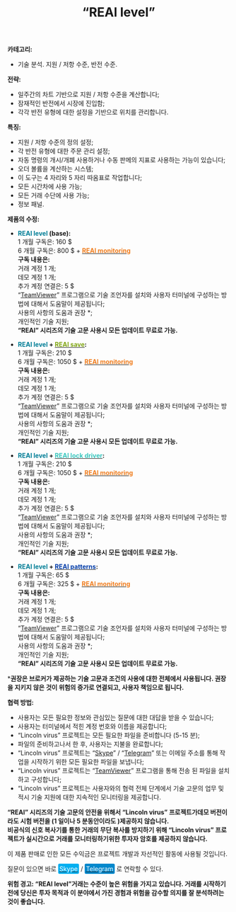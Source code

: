 ﻿---
layout: post-ea

group: 기술 고문 
title: “REAl level”
meta: REAl level. 기술 분석. 지원 / 저항 수준, 반전 수준. 이 제품 판매로 인한 모든 수익금은 프로젝트 개발과 자선적인 활동에 사용될 것입니다.

logo: real_level.svg
og: img/og-real-level.jpg

order: 4

category: ea

lang: kr
ref: real_level
---

**카테고리:**
  - 기술 분석. 지원 / 저항 수준, 반전 수준.
  
**전략:**
  - 일주간의 차트 기반으로 지원 / 저항 수준을 계산합니다;
  - 잠재적인 반전에서 시장에 진입함;
  - 각각 반전 유형에 대한 설정을 기반으로 위치를 관리합니다.
  
**특징:**
  - 지원 / 저항 수준의 정의 설정;
  - 각 반전 유형에 대한 주문 관리 설정;
  - 자동 명령의 개시/개폐 사용하거나 수동 판메의 지표로 사용하는 가능이 있습니다;
  - 오더 볼륨을 계산하는 시스템;
  - 이 도구는 4 자리와 5 자리 따옴표로 작업합니다;
  - 모든 시간차에 사용 가능;
  - 모든 거래 수단에 사용 가능;
  - 정보 패널.
  
**제품의 수정:**

  - **<span style="color:#007e97">REAl level</span> (base):**  
  1 개월 구독은: 160 $  
  6 개월 구독은: 800 $ + **<a href="https://lincolnvirus.com/projects/kr/forex/real_monitoring.html" target="_blank"><span style="color:#f07e20">REAl monitoring</span></a>**  
  **구독 내용은:**  
  거래 계정 1 개;  
  데모 계정 1 개;  
  추가 계정 연결은: 5 $  
  “<a href="https://www.teamviewer.com/" target="_blank">TeamViewer</a>” 프로그램으로 기술 조언자를 설치와 사용자 터미널에 구성하는 방법에 대해서 도움말이 제공됩니다;  
  사용의 사항의 도움과 권장 *;  
  개인적인 기술 지원;  
  **“REAl” 시리즈의 기술 고문 사용시 모든 업데이트 무료로 가능.**
  
  - **<span style="color:#007e97">REAl level</span> + <a href="https://lincolnvirus.com/projects/kr/forex/real_save.html" target="_blank"><span style="color:#81a614">REAl save</span></a>:**  
  1 개월 구독은: 210 $  
  6 개월 구독은: 1050 $ + **<a href="https://lincolnvirus.com/projects/kr/forex/real_monitoring.html" target="_blank"><span style="color:#f07e20">REAl monitoring</span></a>**  
  **구독 내용은:**  
  거래 계정 1 개;  
  데모 계정 1 개;  
  추가 계정 연결은: 5 $  
  “<a href="https://www.teamviewer.com/" target="_blank">TeamViewer</a>” 프로그램으로 기술 조언자를 설치와 사용자 터미널에 구성하는 방법에 대해서 도움말이 제공됩니다;  
  사용의 사항의 도움과 권장 *;  
  개인적인 기술 지원;  
  **“REAl” 시리즈의 기술 고문 사용시 모든 업데이트 무료로 가능.**
  
  - **<span style="color:#007e97">REAl level</span> + <a href="https://lincolnvirus.com/projects/kr/forex/real_lock_driver.html" target="_blank"><span style="color:#39c6be">REAl lock driver</span></a>:**  
  1 개월 구독은: 210 $  
  6 개월 구독은: 1050 $ + **<a href="https://lincolnvirus.com/projects/kr/forex/real_monitoring.html" target="_blank"><span style="color:#f07e20">REAl monitoring</span></a>**  
  **구독 내용은:**  
  거래 계정 1 개;  
  데모 계정 1 개;  
  추가 계정 연결은: 5 $  
  “<a href="https://www.teamviewer.com/" target="_blank">TeamViewer</a>” 프로그램으로 기술 조언자를 설치와 사용자 터미널에 구성하는 방법에 대해서 도움말이 제공됩니다;  
  사용의 사항의 도움과 권장 *;  
  개인적인 기술 지원;  
  **“REAl” 시리즈의 기술 고문 사용시 모든 업데이트 무료로 가능.**
  
  - **<span style="color:#007e97">REAl level</span> + <a href="https://lincolnvirus.com/projects/kr/forex/real_patterns.html" target="_blank"><span style="color:#033da9">REAl patterns</span></a>:**  
  1 개월 구독은: 65 $  
  6 개월 구독은: 325 $ + **<a href="https://lincolnvirus.com/projects/kr/forex/real_monitoring.html" target="_blank"><span style="color:#f07e20">REAl monitoring</span></a>**  
  **구독 내용은:**  
  거래 계정 1 개;  
  데모 계정 1 개;  
  추가 계정 연결은: 5 $  
  “<a href="https://www.teamviewer.com/" target="_blank">TeamViewer</a>” 프로그램으로 기술 조언자를 설치와 사용자 터미널에 구성하는 방법에 대해서 도움말이 제공됩니다;  
  사용의 사항의 도움과 권장 *;  
  개인적인 기술 지원;  
  **“REAl” 시리즈의 기술 고문 사용시 모든 업데이트 무료로 가능.**
  
***권장은 브로커가 제공하는 기술 고문과 조건의 사용에 대한 전체에서 사용됩니다. 권장을 지키지 않은 것이 위험의 증가로 연결되고, 사용자 책임으로 됩니다.**

**협력 방법:**  

- 사용자는 모든 필요한 정보와 관심있는 질문에 대한 대답을 받을 수 있습니다;  
- 사용자는 터미널에서 적힌 계정 번호와 이름을 제공합니다;  
- “Lincoln virus” 프로젝트는 모든 필요한 파일을 준비합니다 (5-15 분);  
- 파일의 준비하고나서 한 후, 사용자는 지불을 완료합니다;  
- “Lincoln virus” 프로젝트는 “<a href="skype:chutkoy89?call" target="_blank">Skype</a>” / “<a href="https://t.me/chutkoy" target="_blank">Telegram</a>” 또는 이메일 주소를 통해 작업을 시작하기 위한 모든 필요한 파일을 보냅니다;  
- “Lincoln virus” 프로젝트는 “<a href="https://www.teamviewer.com/" target="_blank">TeamViewer</a>” 프로그램을 통해 전송 된 파일을 설치하고 구성합니다;  
- “Lincoln virus” 프로젝트는 사용자와의 협력 전체 단계에서 기술 고문의 업무 및 적시 기술 지원에 대한 지속적인 모니터링을 제공합니다.  

**“REAl” 시리즈의 기술 고문의 안전을 위해서 “Lincoln virus” 프로젝트가데모 버전이라도 시험 버전을 (1 일이나  5 분동안이라도 )제공하지 않습니다.**  
**비공식의 신호 복사기를 통한 거래의 무단 복사를 방지하기 위해 “Lincoln virus” 프로젝트가 실시간으로 거래를 모니터링하기위한 투자자 암호를 제공하지 않습니다.**  

이 제품 판매로 인한 모든 수익금은 프로젝트 개발과 자선적인 활동에 사용될 것입니다.

질문이 있으면 바로 <a href="skype:chutkoy89?call" target="_blank"><span style="background-color:#00aff0; color:white; padding:3px; border-radius: 3px">Skype</span></a> / <a href="https://t.me/chutkoy" target="_blank"><span style="background-color:#0088cc; color:white; padding:3px; border-radius: 3px">Telegram</span></a> 로 연락할 수 있다.

**위험 경고: “REAl level”거래는 수준이 높은 위험을 가지고 있습니다. 거래를 시작하기 전에 당신은 투자 목적과 이 분야에서 가진 경험과 위험을 감수할 의지를 잘 분석하려는 것이 좋습니다.**
